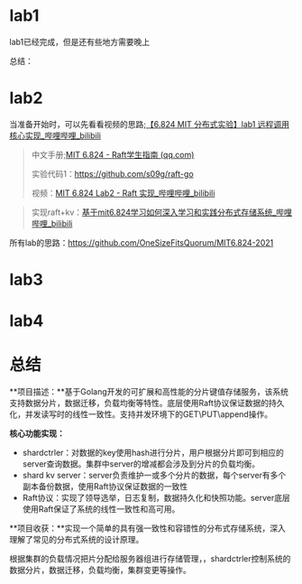 # lab1

lab1已经完成，但是还有些地方需要晚上



总结：



# lab2

当准备开始时，可以先看看视频的思路;[【6.824 MIT 分布式实验】lab1 远程调用 核心实现_哔哩哔哩_bilibili](https://www.bilibili.com/video/BV1mF411J7tH/?spm_id_from=333.788&vd_source=b61b4a6c16e57a6cb4ac18aceee417c7)

> 中文手册;[MIT 6.824 - Raft学生指南 (qq.com)](https://mp.weixin.qq.com/s/blCp4KCY1OKiU2ljLSGr0Q)
>
> 实验代码1：https://github.com/s09g/raft-go
>
> 视频：[MIT 6.824 Lab2 - Raft 实现_哔哩哔哩_bilibili](https://www.bilibili.com/list/watchlater?bvid=BV1CQ4y1r7qf&oid=720550866)

> 实现raft+kv：[基于mit6.824学习如何深入学习和实践分布式存储系统_哔哩哔哩_bilibili](https://www.bilibili.com/list/watchlater?bvid=BV1Fr4y1b7o6&oid=769006086)





所有lab的思路：https://github.com/OneSizeFitsQuorum/MIT6.824-2021

# lab3



# lab4



# 总结

**项目描述：**基于Golang开发的可扩展和高性能的分片键值存储服务，该系统支持数据分片，数据迁移，负载均衡等特性。底层使用Raft协议保证数据的持久化，并发读写时的线性一致性。支持并发环境下的GET\PUT\append操作。

**核心功能实现：**

- shardctrler：对数据的key使用hash进行分片，用户根据分片即可到相应的server查询数据。集群中server的增减都会涉及到分片的负载均衡。
- shard kv server：server负责维护一或多个分片的数据，每个server有多个副本备份数据，使用Raft协议保证数据的一致性
- Raft协议：实现了领导选举，日志复制，数据持久化和快照功能。server底层使用Raft保证了系统的线性一致性和高可用。

**项目收获：**实现一个简单的具有强一致性和容错性的分布式存储系统，深入理解了常见的分布式系统的设计原理。

根据集群的负载情况把片分配给服务器组进行存储管理，，shardctrler控制系统的数据分片，数据迁移，负载均衡，集群变更等操作。
